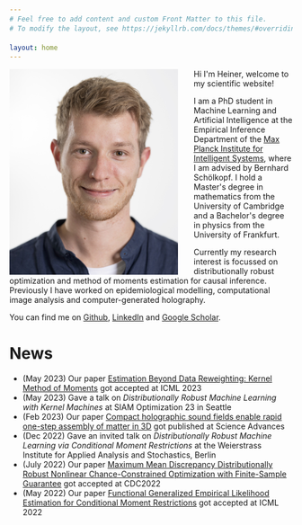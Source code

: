 ```yaml
---
# Feel free to add content and custom Front Matter to this file.
# To modify the layout, see https://jekyllrb.com/docs/themes/#overriding-theme-defaults

layout: home
---
```




<img src="assets/image_website.jpg" width="300" style="float: left; margin-right: 2em;">


Hi I'm Heiner, welcome to my scientific website!

I am a PhD student in Machine Learning and Artificial Intelligence at the Empirical Inference Department of the [Max Planck Institute for Intelligent Systems](https://ei.is.mpg.de/person/hkremer), where I am advised by Bernhard Schölkopf. I hold a Master's degree in mathematics from the University of Cambridge and a Bachelor's degree in physics from the University of Frankfurt.

Currently my research interest is focussed on distributionally robust optimization and method of moments estimation for causal inference.
Previously I have worked on epidemiological modelling, computational image analysis and computer-generated holography. 
<!-- Check out my [Publications page](/research/) for details.  -->

You can find me on [Github](https://github.com/HeinerKremer), [LinkedIn](https://www.linkedin.com/in/heiner-kremer-6b9904165/) and [Google Scholar](https://scholar.google.com/citations?user=I_9TrpgAAAAJ&hl=en).


# News
* (May 2023) Our paper [Estimation Beyond Data Reweighting: Kernel Method of Moments](https://arxiv.org/abs/2305.10898) got accepted at ICML 2023
* (May 2023) Gave a talk on *Distributionally Robust Machine Learning with Kernel Machines* at SIAM Optimization 23 in Seattle
* (Feb 2023) Our paper [Compact holographic sound fields enable rapid one-step assembly of matter in 3D](https://www.science.org/doi/abs/10.1126/sciadv.adf6182) got published at Science Advances
* (Dec 2022) Gave an invited talk on *Distributionally Robust Machine Learning via Conditional Moment Restrictions* at the Weierstrass Institute for Applied Analysis and Stochastics, Berlin
* (July 2022) Our paper [Maximum Mean Discrepancy Distributionally Robust Nonlinear Chance-Constrained Optimization with Finite-Sample Guarantee](https://arxiv.org/abs/2204.11564) got accepted at CDC2022
* (May 2022) Our paper [Functional Generalized Empirical Likelihood Estimation for Conditional Moment Restrictions](https://proceedings.mlr.press/v162/kremer22a.html) got accepted at ICML 2022